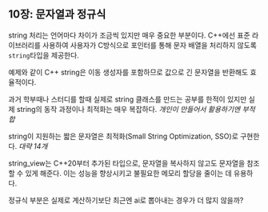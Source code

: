 ## 10장: 문자열과 정규식

string 처리는 언어마다 차이가 조금씩 있지만 매우 중요한 부분이다. C++에선 표준 라이브러리를 사용하여 사용자가 C방식으로 포인터를 통해 문자 배열을 처리하지 않도록 `string`타입을 제공한다.

예제와 같이 C++ string은 이동 생성자를 포함하므로 값으로 긴 문자열을 반환해도 효율적이다.

과거 학부때나 스터디를 할때 실제로 string 클래스를 만드는 공부를 한적이 있지만 실제 string의 동작 과정이나 최적화는 매우 복잡하다. *개인이 만들어서 활용하기엔 부적합*

string이 지원하는 짧은 문자열은 최적화(Small String Optimization, SSO)로 구현한다. *대략 14개*

string_view는 C++20부터 추가된 타입으로, 문자열을 복사하지 않고도 문자열을 참조할 수 있게 해준다. 이는 성능을 향상시키고 불필요한 메모리 할당을 줄이는 데 유용하다.

정규식 부분은 실제로 계산하기보단 최근엔 ai로 뽑아내는 경우가 더 많지 않을까?
